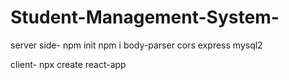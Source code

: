 # Student-Management-System-

server side-
npm init
npm i body-parser cors express mysql2

client-
npx create react-app
